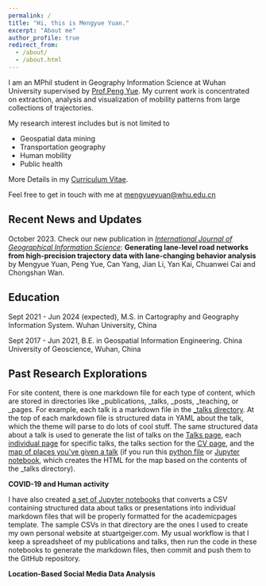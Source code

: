 ```yaml
---
permalink: /
title: "Hi, this is Mengyue Yuan."
excerpt: "About me"
author_profile: true
redirect_from: 
  - /about/
  - /about.html
---
```


I am an MPhil student in Geography Information Science at Wuhan University supervised by [Prof.Peng Yue](http://geos.whu.edu.cn/peng.html). My current work is concentrated on extraction, analysis and visualization of mobility patterns from large collections of trajectories.

My research interest includes but is not limited to

- Geospatial data mining
- Transportation geography
- Human mobility
- Public health

More Details in my [Curriculum Vitae](http://mengyue-yuan.github.io/files/Curriculum-Vitae_Mengyue-Yuan.pdf).

Feel free to get in touch with me at mengyueyuan@whu.edu.cn

Recent News and Updates
------
October 2023. Check our new publication in [*International Journal of Geographical Information Science*](https://www.tandfonline.com/journals/tgis20): **Generating lane-level road networks from high-precision trajectory data with lane-changing behavior analysis**  by Mengyue Yuan, Peng Yue, Can Yang, Jian Li, Yan Kai, Chuanwei Cai and Chongshan Wan.

Education
------
Sept 2021 - Jun 2024 (expected), M.S. in Cartography and Geography Information System. Wuhan University, China

Sept 2017 - Jun 2021, B.E. in Geospatial Information Engineering. China University of Geoscience, Wuhan, China

Past Research Explorations
------
For site content, there is one markdown file for each type of content, which are stored in directories like _publications, _talks, _posts, _teaching, or _pages. For example, each talk is a markdown file in the [_talks directory](https://github.com/academicpages/academicpages.github.io/tree/master/_talks). At the top of each markdown file is structured data in YAML about the talk, which the theme will parse to do lots of cool stuff. The same structured data about a talk is used to generate the list of talks on the [Talks page](https://academicpages.github.io/talks), each [individual page](https://academicpages.github.io/talks/2012-03-01-talk-1) for specific talks, the talks section for the [CV page](https://academicpages.github.io/cv), and the [map of places you've given a talk](https://academicpages.github.io/talkmap.html) (if you run this [python file](https://github.com/academicpages/academicpages.github.io/blob/master/talkmap.py) or [Jupyter notebook](https://github.com/academicpages/academicpages.github.io/blob/master/talkmap.ipynb), which creates the HTML for the map based on the contents of the _talks directory). 

**COVID-19 and Human activity**

I have also created [a set of Jupyter notebooks](https://www.mdpi.com/1660-4601/19/11/6523) that converts a CSV containing structured data about talks or presentations into individual markdown files that will be properly formatted for the academicpages template. The sample CSVs in that directory are the ones I used to create my own personal website at stuartgeiger.com. My usual workflow is that I keep a spreadsheet of my publications and talks, then run the code in these notebooks to generate the markdown files, then commit and push them to the GitHub repository.



**Location-Based Social Media Data Analysis**

